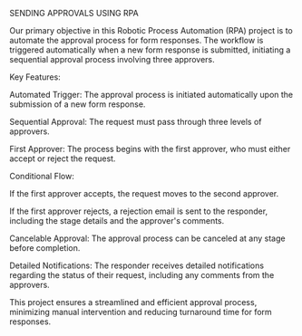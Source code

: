 SENDING APPROVALS USING RPA


Our primary objective in this Robotic Process Automation (RPA) project is to automate the approval process for form responses. 
The workflow is triggered automatically when a new form response is submitted, initiating a sequential approval process involving three approvers.

Key Features:

Automated Trigger: The approval process is initiated automatically upon the submission of a new form response.

Sequential Approval: The request must pass through three levels of approvers.

First Approver: The process begins with the first approver, who must either accept or reject the request.

Conditional Flow:

If the first approver accepts, the request moves to the second approver.

If the first approver rejects, a rejection email is sent to the responder, including the stage details and the approver's comments.

Cancelable Approval: The approval process can be canceled at any stage before completion.

Detailed Notifications: The responder receives detailed notifications regarding the status of their request, including any comments from the approvers.

This project ensures a streamlined and efficient approval process, minimizing manual intervention and reducing turnaround time for form responses.

